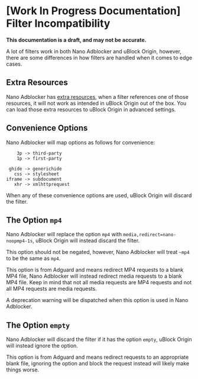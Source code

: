 # \[Work In Progress Documentation\] Filter Incompatibility

**This documentation is a draft, and may not be accurate.**

A lot of filters work in both Nano Adblocker and uBlock Origin, however, there are some differences in how filters are handled 
when it comes to edge cases. 

## Extra Resources

Nano Adblocker has [extra resources](https://github.com/NanoAdblocker/NanoFilters/blob/master/NanoFilters/NanoResources.txt), 
when a filter references one of those resources, it will not work as intended in uBlock Origin out of the box. You can load those 
extra resources to uBlock Origin in advanced settings. 

## Convenience Options

Nano Adblocker will map options as follows for convenience: 
```
    3p -> third-party
    1p -> first-party

 ghide -> generichide
   css -> stylesheet
iframe -> subdocument
   xhr -> xmlhttprequest
```

When any of these convenience options are used, uBlock Origin will discard the filter. 

## The Option `mp4`

Nano Adblocker will replace the option `mp4` with `media,redirect=nano-noopmp4-1s`, uBlock Origin will instead discard the filter. 

This option should not be negated, however, Nano Adblocker will treat `~mp4` to be the same as `mp4`. 

This option is from Adguard and means redirect MP4 requests to a blank MP4 file, Nano Adblocker will instead redirect media requests 
to a blank MP4 file. Keep in mind that not all media requests are MP4 requests and not all MP4 requests are media requests. 

A deprecation warning will be dispatched when this option is used in Nano Adblocker. 

## The Option `empty`

Nano Adblocker will discard the filter if it has the option `empty`, uBlock Origin will instead ignore the option. 

This option is from Adguard and means redirect requests to an appropriate blank file, ignoring the option and block the request 
instead will likely make things worse. 
